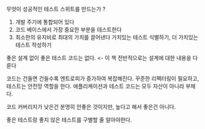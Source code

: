 무엇이 성공적인 테스트 스위트를 만드는가 ? 
1. 개발 주기에 통합되어 있다
2. 코드 베이스에서 가장 중요한 부분을 테스트한다
3. 최소한의 유지비로 최대의 가치를 끌어낸다
가치있는 테스트 식별하기, 더 가치있는 테스트 작성하기

좋은 설계 없이 좋은 테스트 코드는 없다. <- 이 책 전반적으로는 설계에 대한 내용을 다룬다

코드는 건들면 건들수록 엔트로피가 증가하여 복잡해진다. 꾸준한 리펙터링이 필요하고, 테스트는 안전망 역할을 한다.
애플리케이션과 테스트 코드는 모두 자산이 아니라 부채다.

코드 커버리지가 낮은건 분명히 안좋은 것이지만, 높다고 해서 좋은건 아니다. 

좋은 테스트랑 좋지 않은 테스트를 구별할 줄 알아야한다.
